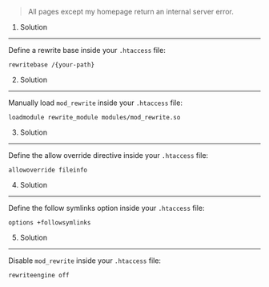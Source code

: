 > All pages except my homepage return an internal server error.


1. Solution
-----------

Define a rewrite base inside your `.htaccess` file:

```
rewritebase /{your-path}
```


2. Solution
-----------

Manually load `mod_rewrite` inside your `.htaccess` file:

```
loadmodule rewrite_module modules/mod_rewrite.so
```


3. Solution
-----------

Define the allow override directive inside your `.htaccess` file:

```
allowoverride fileinfo
```


4. Solution
-----------

Define the follow symlinks option inside your `.htaccess` file:

```
options +followsymlinks
```


5. Solution
-----------

Disable `mod_rewrite` inside your `.htaccess` file:

```
rewriteengine off
```
